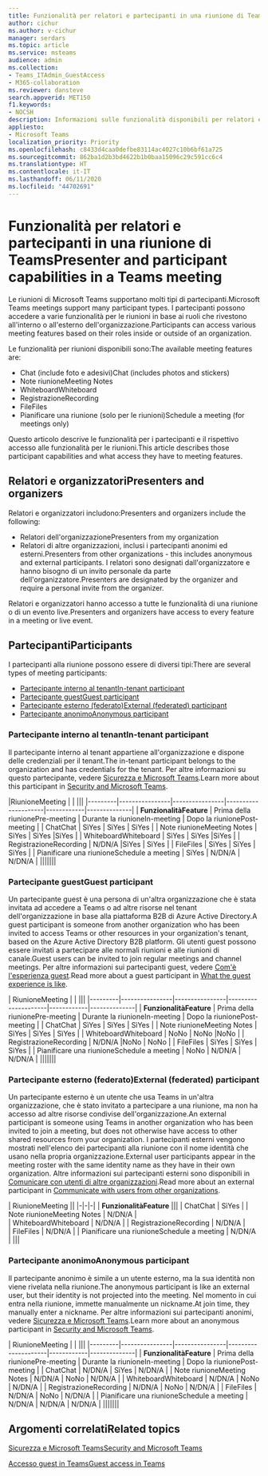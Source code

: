 ```yaml
---
title: Funzionalità per relatori e partecipanti in una riunione di Teams
author: cichur
ms.author: v-cichur
manager: serdars
ms.topic: article
ms.service: msteams
audience: admin
ms.collection:
- Teams_ITAdmin_GuestAccess
- M365-collaboration
ms.reviewer: dansteve
search.appverid: MET150
f1.keywords:
- NOCSH
description: Informazioni sulle funzionalità disponibili per relatori e partecipanti una riunione di Teams.
appliesto:
- Microsoft Teams
localization_priority: Priority
ms.openlocfilehash: c8433d4caa0defbe83114ac4027c10b6bf61a725
ms.sourcegitcommit: 862ba1d2b3bd4622b1b0baa15096c29c591cc6c4
ms.translationtype: HT
ms.contentlocale: it-IT
ms.lasthandoff: 06/11/2020
ms.locfileid: "44702691"
---
```

<a name="presenter-and-participant-capabilities-in-a-teams-meeting"></a><span data-ttu-id="5d6fa-103">Funzionalità per relatori e partecipanti in una riunione di Teams</span><span class="sxs-lookup"><span data-stu-id="5d6fa-103">Presenter and participant capabilities in a Teams meeting</span></span>
======================================================

<span data-ttu-id="5d6fa-104">Le riunioni di Microsoft Teams supportano molti tipi di partecipanti.</span><span class="sxs-lookup"><span data-stu-id="5d6fa-104">Microsoft Teams meetings support many participant types.</span></span> <span data-ttu-id="5d6fa-105">I partecipanti possono accedere a varie funzionalità per le riunioni in base ai ruoli che rivestono all'interno o all'esterno dell'organizzazione.</span><span class="sxs-lookup"><span data-stu-id="5d6fa-105">Participants can access various meeting features based on their roles inside or outside of an organization.</span></span>

<span data-ttu-id="5d6fa-106">Le funzionalità per riunioni disponibili sono:</span><span class="sxs-lookup"><span data-stu-id="5d6fa-106">The available meeting features are:</span></span>

- <span data-ttu-id="5d6fa-107">Chat (include foto e adesivi)</span><span class="sxs-lookup"><span data-stu-id="5d6fa-107">Chat (includes photos and stickers)</span></span>
- <span data-ttu-id="5d6fa-108">Note riunione</span><span class="sxs-lookup"><span data-stu-id="5d6fa-108">Meeting Notes</span></span>
- <span data-ttu-id="5d6fa-109">Whiteboard</span><span class="sxs-lookup"><span data-stu-id="5d6fa-109">Whiteboard</span></span>
- <span data-ttu-id="5d6fa-110">Registrazione</span><span class="sxs-lookup"><span data-stu-id="5d6fa-110">Recording</span></span>
- <span data-ttu-id="5d6fa-111">File</span><span class="sxs-lookup"><span data-stu-id="5d6fa-111">Files</span></span>
- <span data-ttu-id="5d6fa-112">Pianificare una riunione (solo per le riunioni)</span><span class="sxs-lookup"><span data-stu-id="5d6fa-112">Schedule a meeting (for meetings only)</span></span>

<span data-ttu-id="5d6fa-113">Questo articolo descrive le funzionalità per i partecipanti e il rispettivo accesso alle funzionalità per le riunioni.</span><span class="sxs-lookup"><span data-stu-id="5d6fa-113">This article describes those participant capabilities and what access they have to meeting features.</span></span>

## <a name="presenters-and-organizers"></a><span data-ttu-id="5d6fa-114">Relatori e organizzatori</span><span class="sxs-lookup"><span data-stu-id="5d6fa-114">Presenters and organizers</span></span>

<span data-ttu-id="5d6fa-115">Relatori e organizzatori includono:</span><span class="sxs-lookup"><span data-stu-id="5d6fa-115">Presenters and organizers include the following:</span></span>

- <span data-ttu-id="5d6fa-116">Relatori dell'organizzazione</span><span class="sxs-lookup"><span data-stu-id="5d6fa-116">Presenters from my organization</span></span>
- <span data-ttu-id="5d6fa-117">Relatori di altre organizzazioni, inclusi i partecipanti anonimi ed esterni.</span><span class="sxs-lookup"><span data-stu-id="5d6fa-117">Presenters from other organizations - this includes anonymous and external participants.</span></span> <span data-ttu-id="5d6fa-118">I relatori sono designati dall'organizzatore e hanno bisogno di un invito personale da parte dell'organizzatore.</span><span class="sxs-lookup"><span data-stu-id="5d6fa-118">Presenters are designated by the organizer and require a personal invite from the organizer.</span></span>

<span data-ttu-id="5d6fa-119">Relatori e organizzatori hanno accesso a tutte le funzionalità di una riunione o di un evento live.</span><span class="sxs-lookup"><span data-stu-id="5d6fa-119">Presenters and organizers have access to every feature in a meeting or live event.</span></span>

## <a name="participants"></a><span data-ttu-id="5d6fa-120">Partecipanti</span><span class="sxs-lookup"><span data-stu-id="5d6fa-120">Participants</span></span>

<span data-ttu-id="5d6fa-121">I partecipanti alla riunione possono essere di diversi tipi:</span><span class="sxs-lookup"><span data-stu-id="5d6fa-121">There are several types of meeting participants:</span></span>

- [<span data-ttu-id="5d6fa-122">Partecipante interno al tenant</span><span class="sxs-lookup"><span data-stu-id="5d6fa-122">In-tenant participant</span></span>](#in-tenant-participant)
- [<span data-ttu-id="5d6fa-123">Partecipante guest</span><span class="sxs-lookup"><span data-stu-id="5d6fa-123">Guest participant</span></span>](#guest-participant)
- [<span data-ttu-id="5d6fa-124">Partecipante esterno (federato)</span><span class="sxs-lookup"><span data-stu-id="5d6fa-124">External (federated) participant</span></span>](#external-federated-participant)
- [<span data-ttu-id="5d6fa-125">Partecipante anonimo</span><span class="sxs-lookup"><span data-stu-id="5d6fa-125">Anonymous participant</span></span>](#anonymous-participant)

### <a name="in-tenant-participant"></a><span data-ttu-id="5d6fa-126">Partecipante interno al tenant</span><span class="sxs-lookup"><span data-stu-id="5d6fa-126">In-tenant participant</span></span>

<span data-ttu-id="5d6fa-127">Il partecipante interno al tenant appartiene all'organizzazione e dispone delle credenziali per il tenant.</span><span class="sxs-lookup"><span data-stu-id="5d6fa-127">The in-tenant participant belongs to the organization and has credentials for the tenant.</span></span> <span data-ttu-id="5d6fa-128">Per altre informazioni su questo partecipante, vedere [Sicurezza e Microsoft Teams](teams-security-guide.md#participant-types).</span><span class="sxs-lookup"><span data-stu-id="5d6fa-128">Learn more about this participant in [Security and Microsoft Teams](teams-security-guide.md#participant-types).</span></span>

|<span data-ttu-id="5d6fa-129">Riunione</span><span class="sxs-lookup"><span data-stu-id="5d6fa-129">Meeting</span></span>  |  | |||
|---------|----------------|----------------|---------------------|------------|--------------|
| <span data-ttu-id="5d6fa-130">**Funzionalità**</span><span class="sxs-lookup"><span data-stu-id="5d6fa-130">**Feature**</span></span>        | <span data-ttu-id="5d6fa-131">Prima della riunione</span><span class="sxs-lookup"><span data-stu-id="5d6fa-131">Pre-meeting</span></span> | <span data-ttu-id="5d6fa-132">Durante la riunione</span><span class="sxs-lookup"><span data-stu-id="5d6fa-132">In-meeting</span></span> | <span data-ttu-id="5d6fa-133">Dopo la riunione</span><span class="sxs-lookup"><span data-stu-id="5d6fa-133">Post-meeting</span></span> |
| <span data-ttu-id="5d6fa-134">Chat</span><span class="sxs-lookup"><span data-stu-id="5d6fa-134">Chat</span></span> | <span data-ttu-id="5d6fa-135">Sì</span><span class="sxs-lookup"><span data-stu-id="5d6fa-135">Yes</span></span> | <span data-ttu-id="5d6fa-136">Sì</span><span class="sxs-lookup"><span data-stu-id="5d6fa-136">Yes</span></span> | <span data-ttu-id="5d6fa-137">Sì</span><span class="sxs-lookup"><span data-stu-id="5d6fa-137">Yes</span></span> |
| <span data-ttu-id="5d6fa-138">Note riunione</span><span class="sxs-lookup"><span data-stu-id="5d6fa-138">Meeting Notes</span></span> | <span data-ttu-id="5d6fa-139">Sì</span><span class="sxs-lookup"><span data-stu-id="5d6fa-139">Yes</span></span> | <span data-ttu-id="5d6fa-140">Sì</span><span class="sxs-lookup"><span data-stu-id="5d6fa-140">Yes</span></span> |<span data-ttu-id="5d6fa-141">Sì</span><span class="sxs-lookup"><span data-stu-id="5d6fa-141">Yes</span></span> |
| <span data-ttu-id="5d6fa-142">Whiteboard</span><span class="sxs-lookup"><span data-stu-id="5d6fa-142">Whiteboard</span></span> | <span data-ttu-id="5d6fa-143">Sì</span><span class="sxs-lookup"><span data-stu-id="5d6fa-143">Yes</span></span> | <span data-ttu-id="5d6fa-144">Sì</span><span class="sxs-lookup"><span data-stu-id="5d6fa-144">Yes</span></span> |<span data-ttu-id="5d6fa-145">Sì</span><span class="sxs-lookup"><span data-stu-id="5d6fa-145">Yes</span></span> |
| <span data-ttu-id="5d6fa-146">Registrazione</span><span class="sxs-lookup"><span data-stu-id="5d6fa-146">Recording</span></span> | <span data-ttu-id="5d6fa-147">N/D</span><span class="sxs-lookup"><span data-stu-id="5d6fa-147">N/A</span></span> |<span data-ttu-id="5d6fa-148">Sì</span><span class="sxs-lookup"><span data-stu-id="5d6fa-148">Yes</span></span> | <span data-ttu-id="5d6fa-149">Sì</span><span class="sxs-lookup"><span data-stu-id="5d6fa-149">Yes</span></span> |
| <span data-ttu-id="5d6fa-150">File</span><span class="sxs-lookup"><span data-stu-id="5d6fa-150">Files</span></span> | <span data-ttu-id="5d6fa-151">Sì</span><span class="sxs-lookup"><span data-stu-id="5d6fa-151">Yes</span></span> | <span data-ttu-id="5d6fa-152">Sì</span><span class="sxs-lookup"><span data-stu-id="5d6fa-152">Yes</span></span> | <span data-ttu-id="5d6fa-153">Sì</span><span class="sxs-lookup"><span data-stu-id="5d6fa-153">Yes</span></span> |
| <span data-ttu-id="5d6fa-154">Pianificare una riunione</span><span class="sxs-lookup"><span data-stu-id="5d6fa-154">Schedule a meeting</span></span> | <span data-ttu-id="5d6fa-155">Sì</span><span class="sxs-lookup"><span data-stu-id="5d6fa-155">Yes</span></span> | <span data-ttu-id="5d6fa-156">N/D</span><span class="sxs-lookup"><span data-stu-id="5d6fa-156">N/A</span></span> | <span data-ttu-id="5d6fa-157">N/D</span><span class="sxs-lookup"><span data-stu-id="5d6fa-157">N/A</span></span> |
|||||||

### <a name="guest-participant"></a><span data-ttu-id="5d6fa-158">Partecipante guest</span><span class="sxs-lookup"><span data-stu-id="5d6fa-158">Guest participant</span></span>

<span data-ttu-id="5d6fa-159">Un partecipante guest è una persona di un'altra organizzazione che è stata invitata ad accedere a Teams o ad altre risorse nel tenant dell'organizzazione in base alla piattaforma B2B di Azure Active Directory.</span><span class="sxs-lookup"><span data-stu-id="5d6fa-159">A guest participant is someone from another organization who has been invited to access Teams or other resources in your organization's tenant, based on the Azure Active Directory B2B platform.</span></span> <span data-ttu-id="5d6fa-160">Gli utenti guest possono essere invitati a partecipare alle normali riunioni e alle riunioni di canale.</span><span class="sxs-lookup"><span data-stu-id="5d6fa-160">Guest users can be invited to join regular meetings and channel meetings.</span></span> <span data-ttu-id="5d6fa-161">Per altre informazioni sui partecipanti guest, vedere [Com'è l'esperienza guest](guest-experience.md#comparison-of-team-member-and-guest-capabilities).</span><span class="sxs-lookup"><span data-stu-id="5d6fa-161">Read more about a guest participant in [What the guest experience is like](guest-experience.md#comparison-of-team-member-and-guest-capabilities).</span></span>

| <span data-ttu-id="5d6fa-162">Riunione</span><span class="sxs-lookup"><span data-stu-id="5d6fa-162">Meeting</span></span> |  | |||
|---------|----------------|----------------|---------------------|------------|--------------|
| <span data-ttu-id="5d6fa-163">**Funzionalità**</span><span class="sxs-lookup"><span data-stu-id="5d6fa-163">**Feature**</span></span>        | <span data-ttu-id="5d6fa-164">Prima della riunione</span><span class="sxs-lookup"><span data-stu-id="5d6fa-164">Pre-meeting</span></span> | <span data-ttu-id="5d6fa-165">Durante la riunione</span><span class="sxs-lookup"><span data-stu-id="5d6fa-165">In-meeting</span></span> | <span data-ttu-id="5d6fa-166">Dopo la riunione</span><span class="sxs-lookup"><span data-stu-id="5d6fa-166">Post-meeting</span></span> |
| <span data-ttu-id="5d6fa-167">Chat</span><span class="sxs-lookup"><span data-stu-id="5d6fa-167">Chat</span></span> | <span data-ttu-id="5d6fa-168">Sì</span><span class="sxs-lookup"><span data-stu-id="5d6fa-168">Yes</span></span> | <span data-ttu-id="5d6fa-169">Sì</span><span class="sxs-lookup"><span data-stu-id="5d6fa-169">Yes</span></span> | <span data-ttu-id="5d6fa-170">Sì</span><span class="sxs-lookup"><span data-stu-id="5d6fa-170">Yes</span></span> |
| <span data-ttu-id="5d6fa-171">Note riunione</span><span class="sxs-lookup"><span data-stu-id="5d6fa-171">Meeting Notes</span></span> | <span data-ttu-id="5d6fa-172">Sì</span><span class="sxs-lookup"><span data-stu-id="5d6fa-172">Yes</span></span> | <span data-ttu-id="5d6fa-173">Sì</span><span class="sxs-lookup"><span data-stu-id="5d6fa-173">Yes</span></span> | <span data-ttu-id="5d6fa-174">Sì</span><span class="sxs-lookup"><span data-stu-id="5d6fa-174">Yes</span></span> |
| <span data-ttu-id="5d6fa-175">Whiteboard</span><span class="sxs-lookup"><span data-stu-id="5d6fa-175">Whiteboard</span></span> | <span data-ttu-id="5d6fa-176">No</span><span class="sxs-lookup"><span data-stu-id="5d6fa-176">No</span></span> | <span data-ttu-id="5d6fa-177">No</span><span class="sxs-lookup"><span data-stu-id="5d6fa-177">No</span></span> |<span data-ttu-id="5d6fa-178">No</span><span class="sxs-lookup"><span data-stu-id="5d6fa-178">No</span></span> |
| <span data-ttu-id="5d6fa-179">Registrazione</span><span class="sxs-lookup"><span data-stu-id="5d6fa-179">Recording</span></span> | <span data-ttu-id="5d6fa-180">N/D</span><span class="sxs-lookup"><span data-stu-id="5d6fa-180">N/A</span></span> |<span data-ttu-id="5d6fa-181">No</span><span class="sxs-lookup"><span data-stu-id="5d6fa-181">No</span></span> | <span data-ttu-id="5d6fa-182">No</span><span class="sxs-lookup"><span data-stu-id="5d6fa-182">No</span></span> |
| <span data-ttu-id="5d6fa-183">File</span><span class="sxs-lookup"><span data-stu-id="5d6fa-183">Files</span></span> | <span data-ttu-id="5d6fa-184">Sì</span><span class="sxs-lookup"><span data-stu-id="5d6fa-184">Yes</span></span> | <span data-ttu-id="5d6fa-185">Sì</span><span class="sxs-lookup"><span data-stu-id="5d6fa-185">Yes</span></span> | <span data-ttu-id="5d6fa-186">Sì</span><span class="sxs-lookup"><span data-stu-id="5d6fa-186">Yes</span></span> |
| <span data-ttu-id="5d6fa-187">Pianificare una riunione</span><span class="sxs-lookup"><span data-stu-id="5d6fa-187">Schedule a meeting</span></span> | <span data-ttu-id="5d6fa-188">No</span><span class="sxs-lookup"><span data-stu-id="5d6fa-188">No</span></span> | <span data-ttu-id="5d6fa-189">N/D</span><span class="sxs-lookup"><span data-stu-id="5d6fa-189">N/A</span></span> | <span data-ttu-id="5d6fa-190">N/D</span><span class="sxs-lookup"><span data-stu-id="5d6fa-190">N/A</span></span> |
|||||||

### <a name="external-federated-participant"></a><span data-ttu-id="5d6fa-191">Partecipante esterno (federato)</span><span class="sxs-lookup"><span data-stu-id="5d6fa-191">External (federated) participant</span></span>

<span data-ttu-id="5d6fa-192">Un partecipante esterno è un utente che usa Teams in un'altra organizzazione, che è stato invitato a partecipare a una riunione, ma non ha accesso ad altre risorse condivise dell'organizzazione.</span><span class="sxs-lookup"><span data-stu-id="5d6fa-192">An external participant is someone using Teams in another organization who has been invited to join a meeting, but does not otherwise have access to other shared resources from your organization.</span></span> <span data-ttu-id="5d6fa-193">I partecipanti esterni vengono mostrati nell'elenco dei partecipanti alla riunione con il nome identità che usano nella propria organizzazione.</span><span class="sxs-lookup"><span data-stu-id="5d6fa-193">External user participants appear in the meeting roster with the same identity name as they have in their own organization.</span></span> <span data-ttu-id="5d6fa-194">Altre informazioni sui partecipanti esterni sono disponibili in [Comunicare con utenti di altre organizzazioni](communicate-with-users-from-other-organizations.md#external-access).</span><span class="sxs-lookup"><span data-stu-id="5d6fa-194">Read more about an external participant in [Communicate with users from other organizations](communicate-with-users-from-other-organizations.md#external-access).</span></span>

| <span data-ttu-id="5d6fa-195">Riunione</span><span class="sxs-lookup"><span data-stu-id="5d6fa-195">Meeting</span></span> ||
|-|-|-|
| <span data-ttu-id="5d6fa-196">**Funzionalità**</span><span class="sxs-lookup"><span data-stu-id="5d6fa-196">**Feature**</span></span> |||
| <span data-ttu-id="5d6fa-197">Chat</span><span class="sxs-lookup"><span data-stu-id="5d6fa-197">Chat</span></span> | <span data-ttu-id="5d6fa-198">Sì</span><span class="sxs-lookup"><span data-stu-id="5d6fa-198">Yes</span></span> |
| <span data-ttu-id="5d6fa-199">Note riunione</span><span class="sxs-lookup"><span data-stu-id="5d6fa-199">Meeting Notes</span></span> | <span data-ttu-id="5d6fa-200">N/D</span><span class="sxs-lookup"><span data-stu-id="5d6fa-200">N/A</span></span> |  
| <span data-ttu-id="5d6fa-201">Whiteboard</span><span class="sxs-lookup"><span data-stu-id="5d6fa-201">Whiteboard</span></span> | <span data-ttu-id="5d6fa-202">N/D</span><span class="sxs-lookup"><span data-stu-id="5d6fa-202">N/A</span></span> |
| <span data-ttu-id="5d6fa-203">Registrazione</span><span class="sxs-lookup"><span data-stu-id="5d6fa-203">Recording</span></span> | <span data-ttu-id="5d6fa-204">N/D</span><span class="sxs-lookup"><span data-stu-id="5d6fa-204">N/A</span></span> |  
| <span data-ttu-id="5d6fa-205">File</span><span class="sxs-lookup"><span data-stu-id="5d6fa-205">Files</span></span> | <span data-ttu-id="5d6fa-206">N/D</span><span class="sxs-lookup"><span data-stu-id="5d6fa-206">N/A</span></span> |
| <span data-ttu-id="5d6fa-207">Pianificare una riunione</span><span class="sxs-lookup"><span data-stu-id="5d6fa-207">Schedule a meeting</span></span> | <span data-ttu-id="5d6fa-208">N/D</span><span class="sxs-lookup"><span data-stu-id="5d6fa-208">N/A</span></span> |
|||

### <a name="anonymous-participant"></a><span data-ttu-id="5d6fa-209">Partecipante anonimo</span><span class="sxs-lookup"><span data-stu-id="5d6fa-209">Anonymous participant</span></span>

<span data-ttu-id="5d6fa-210">Il partecipante anonimo è simile a un utente esterno, ma la sua identità non viene rivelata nella riunione.</span><span class="sxs-lookup"><span data-stu-id="5d6fa-210">The anonymous participant is like an external user, but their identity is not projected into the meeting.</span></span> <span data-ttu-id="5d6fa-211">Nel momento in cui entra nella riunione, immette manualmente un nickname.</span><span class="sxs-lookup"><span data-stu-id="5d6fa-211">At join time, they manually enter a nickname.</span></span> <span data-ttu-id="5d6fa-212">Per altre informazioni sui partecipanti anonimi, vedere [Sicurezza e Microsoft Teams](teams-security-guide.md#participant-types).</span><span class="sxs-lookup"><span data-stu-id="5d6fa-212">Learn more about an anonymous participant in [Security and Microsoft Teams](teams-security-guide.md#participant-types).</span></span>

| <span data-ttu-id="5d6fa-213">Riunione</span><span class="sxs-lookup"><span data-stu-id="5d6fa-213">Meeting</span></span>  | | |||
|---------|----------------|----------------|---------------------|------------|--------------|
| <span data-ttu-id="5d6fa-214">**Funzionalità**</span><span class="sxs-lookup"><span data-stu-id="5d6fa-214">**Feature**</span></span>        | <span data-ttu-id="5d6fa-215">Prima della riunione</span><span class="sxs-lookup"><span data-stu-id="5d6fa-215">Pre-meeting</span></span> | <span data-ttu-id="5d6fa-216">Durante la riunione</span><span class="sxs-lookup"><span data-stu-id="5d6fa-216">In-meeting</span></span> | <span data-ttu-id="5d6fa-217">Dopo la riunione</span><span class="sxs-lookup"><span data-stu-id="5d6fa-217">Post-meeting</span></span> |
| <span data-ttu-id="5d6fa-218">Chat</span><span class="sxs-lookup"><span data-stu-id="5d6fa-218">Chat</span></span> | <span data-ttu-id="5d6fa-219">N/D</span><span class="sxs-lookup"><span data-stu-id="5d6fa-219">N/A</span></span> | <span data-ttu-id="5d6fa-220">Sì</span><span class="sxs-lookup"><span data-stu-id="5d6fa-220">Yes</span></span> | <span data-ttu-id="5d6fa-221">N/D</span><span class="sxs-lookup"><span data-stu-id="5d6fa-221">N/A</span></span> |
| <span data-ttu-id="5d6fa-222">Note riunione</span><span class="sxs-lookup"><span data-stu-id="5d6fa-222">Meeting Notes</span></span> | <span data-ttu-id="5d6fa-223">N/D</span><span class="sxs-lookup"><span data-stu-id="5d6fa-223">N/A</span></span> | <span data-ttu-id="5d6fa-224">No</span><span class="sxs-lookup"><span data-stu-id="5d6fa-224">No</span></span> | <span data-ttu-id="5d6fa-225">N/D</span><span class="sxs-lookup"><span data-stu-id="5d6fa-225">N/A</span></span> |
| <span data-ttu-id="5d6fa-226">Whiteboard</span><span class="sxs-lookup"><span data-stu-id="5d6fa-226">Whiteboard</span></span> | <span data-ttu-id="5d6fa-227">N/D</span><span class="sxs-lookup"><span data-stu-id="5d6fa-227">N/A</span></span> | <span data-ttu-id="5d6fa-228">No</span><span class="sxs-lookup"><span data-stu-id="5d6fa-228">No</span></span> | <span data-ttu-id="5d6fa-229">N/D</span><span class="sxs-lookup"><span data-stu-id="5d6fa-229">N/A</span></span> |
| <span data-ttu-id="5d6fa-230">Registrazione</span><span class="sxs-lookup"><span data-stu-id="5d6fa-230">Recording</span></span> | <span data-ttu-id="5d6fa-231">N/D</span><span class="sxs-lookup"><span data-stu-id="5d6fa-231">N/A</span></span> | <span data-ttu-id="5d6fa-232">No</span><span class="sxs-lookup"><span data-stu-id="5d6fa-232">No</span></span> | <span data-ttu-id="5d6fa-233">N/D</span><span class="sxs-lookup"><span data-stu-id="5d6fa-233">N/A</span></span> |
| <span data-ttu-id="5d6fa-234">File</span><span class="sxs-lookup"><span data-stu-id="5d6fa-234">Files</span></span> | <span data-ttu-id="5d6fa-235">N/D</span><span class="sxs-lookup"><span data-stu-id="5d6fa-235">N/A</span></span> | <span data-ttu-id="5d6fa-236">No</span><span class="sxs-lookup"><span data-stu-id="5d6fa-236">No</span></span> | <span data-ttu-id="5d6fa-237">N/D</span><span class="sxs-lookup"><span data-stu-id="5d6fa-237">N/A</span></span> |
| <span data-ttu-id="5d6fa-238">Pianificare una riunione</span><span class="sxs-lookup"><span data-stu-id="5d6fa-238">Schedule a meeting</span></span> | <span data-ttu-id="5d6fa-239">N/D</span><span class="sxs-lookup"><span data-stu-id="5d6fa-239">N/A</span></span> | <span data-ttu-id="5d6fa-240">N/D</span><span class="sxs-lookup"><span data-stu-id="5d6fa-240">N/A</span></span> | <span data-ttu-id="5d6fa-241">N/D</span><span class="sxs-lookup"><span data-stu-id="5d6fa-241">N/A</span></span> |
|||||||

## <a name="related-topics"></a><span data-ttu-id="5d6fa-242">Argomenti correlati</span><span class="sxs-lookup"><span data-stu-id="5d6fa-242">Related topics</span></span>

[<span data-ttu-id="5d6fa-243">Sicurezza e Microsoft Teams</span><span class="sxs-lookup"><span data-stu-id="5d6fa-243">Security and Microsoft Teams</span></span>](teams-security-guide.md)

[<span data-ttu-id="5d6fa-244">Accesso guest in Teams</span><span class="sxs-lookup"><span data-stu-id="5d6fa-244">Guest access in Teams</span></span>](guest-access.md)
